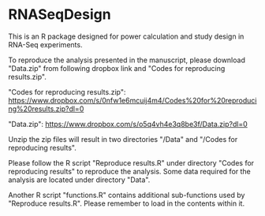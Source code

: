 # RNASeqDesign
This is an R package designed for power calculation and study design in RNA-Seq experiments.

To reproduce the analysis presented in the manuscript, please download "Data.zip" from following dropbox link and "Codes for reproducing results.zip". 

"Codes for reproducing results.zip":
https://www.dropbox.com/s/0nfw1e6mcuij4m4/Codes%20for%20reproducing%20results.zip?dl=0

"Data.zip":
https://www.dropbox.com/s/o5q4vh4e3q8be3f/Data.zip?dl=0

Unzip the zip files will result in two directories "/Data" and "/Codes for reproducing results". 

Please follow the R script "Reproduce results.R" under directory "Codes for reproducing results" to reproduce the analysis. Some data required for the analysis are located under directory "Data".

Another R script "functions.R" contains additional sub-functions used by "Reproduce results.R". Please remember to load in the contents within it.
